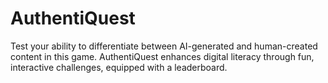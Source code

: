 # AuthentiQuest
Test your ability to differentiate between AI-generated and human-created content in this game. AuthentiQuest enhances digital literacy through fun, interactive challenges, equipped with a leaderboard. 
